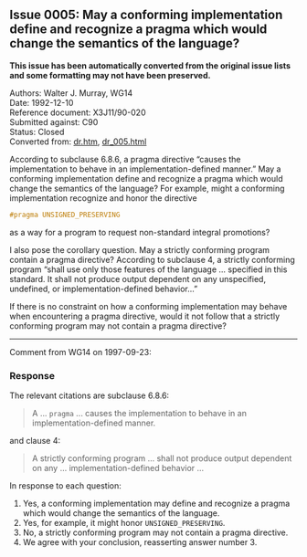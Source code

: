 ## Issue 0005: May a conforming implementation define and recognize a pragma which would change the semantics of the language?

**This issue has been automatically converted from the original issue lists and some formatting may not have been preserved.**

Authors: Walter J. Murray, WG14  
Date: 1992-12-10  
Reference document: X3J11/90-020  
Submitted against: C90  
Status: Closed  
Converted from: [dr.htm](https://www.open-std.org/jtc1/sc22/wg14/www/docs/dr.htm), [dr_005.html](https://www.open-std.org/jtc1/sc22/wg14/www/docs/dr_005.html)

According to subclause 6.8.6, a pragma directive “causes the implementation to
behave in an implementation-defined manner.” May a conforming implementation
define and recognize a pragma which would change the semantics of the language?
For example, might a conforming implementation recognize and honor the directive

```c
#pragma UNSIGNED_PRESERVING
```

as a way for a program to request non-standard integral promotions?

I also pose the corollary question. May a strictly conforming program contain a
pragma directive? According to subclause 4, a strictly conforming program “shall
use only those features of the language ... specified in this standard. It shall
not produce output dependent on any unspecified, undefined, or
implementation-defined behavior...”

If there is no constraint on how a conforming implementation may behave when
encountering a pragma directive, would it not follow that a strictly conforming
program may not contain a pragma directive?

---

Comment from WG14 on 1997-09-23:

### Response

The relevant citations are subclause 6.8.6:

> A ... `pragma` ... causes the implementation to behave in an
> implementation-defined manner.

and clause 4:

> A strictly conforming program ... shall not produce output dependent on any ...
> implementation-defined behavior ...

In response to each question:

1. Yes, a conforming implementation may define and recognize a pragma which would change the semantics of the language.
2. Yes, for example, it might honor `UNSIGNED_PRESERVING`.
3. No, a strictly conforming program may not contain a pragma directive.
4. We agree with your conclusion, reasserting answer number 3\.
